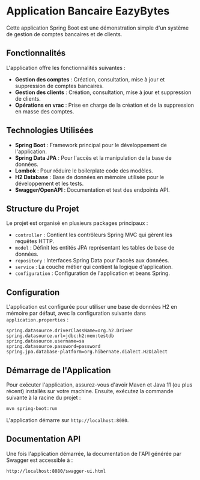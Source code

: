 # Application Bancaire EazyBytes

Cette application Spring Boot est une démonstration simple d'un système de gestion de comptes bancaires et de clients.

## Fonctionnalités

L'application offre les fonctionnalités suivantes :

- **Gestion des comptes** : Création, consultation, mise à jour et suppression de comptes bancaires.
- **Gestion des clients** : Création, consultation, mise à jour et suppression de clients.
- **Opérations en vrac** : Prise en charge de la création et de la suppression en masse des comptes.

## Technologies Utilisées

- **Spring Boot** : Framework principal pour le développement de l'application.
- **Spring Data JPA** : Pour l'accès et la manipulation de la base de données.
- **Lombok** : Pour réduire le boilerplate code des modèles.
- **H2 Database** : Base de données en mémoire utilisée pour le développement et les tests.
- **Swagger/OpenAPI** : Documentation et test des endpoints API.

## Structure du Projet

Le projet est organisé en plusieurs packages principaux :

- `controller` : Contient les contrôleurs Spring MVC qui gèrent les requêtes HTTP.
- `model` : Définit les entités JPA représentant les tables de base de données.
- `repository` : Interfaces Spring Data pour l'accès aux données.
- `service` : La couche métier qui contient la logique d'application.
- `configuration` : Configuration de l'application et beans Spring.

## Configuration

L'application est configurée pour utiliser une base de données H2 en mémoire par défaut, avec la configuration suivante dans `application.properties` :

```properties
spring.datasource.driverClassName=org.h2.Driver
spring.datasource.url=jdbc:h2:mem:testdb
spring.datasource.username=sa
spring.datasource.password=password
spring.jpa.database-platform=org.hibernate.dialect.H2Dialect
```

## Démarrage de l'Application

Pour exécuter l'application, assurez-vous d'avoir Maven et Java 11 (ou plus récent) installés sur votre machine. Ensuite, exécutez la commande suivante à la racine du projet :

```bash
mvn spring-boot:run
```

L'application démarre sur `http://localhost:8080`.

## Documentation API

Une fois l'application démarrée, la documentation de l'API générée par Swagger est accessible à :

```
http://localhost:8080/swagger-ui.html
```
